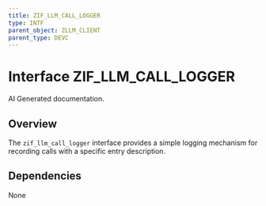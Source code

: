 ```yaml
---
title: ZIF_LLM_CALL_LOGGER
type: INTF
parent_object: ZLLM_CLIENT
parent_type: DEVC
---
```


# Interface ZIF_LLM_CALL_LOGGER

AI Generated documentation.
## Overview
The `zif_llm_call_logger` interface provides a simple logging mechanism for recording calls with a specific entry description.

## Dependencies
None

